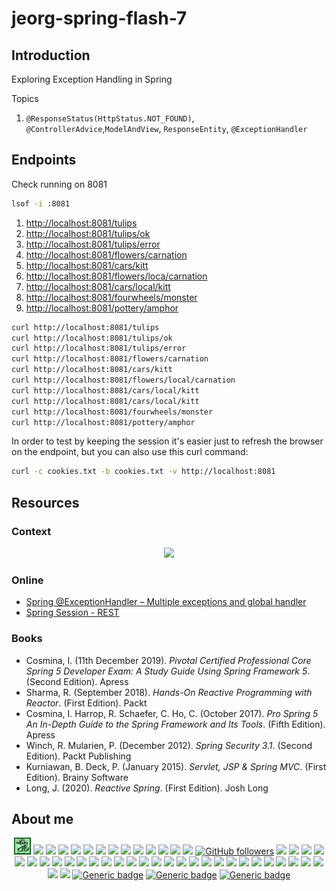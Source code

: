 # jeorg-spring-flash-7

## Introduction

Exploring Exception Handling in Spring

Topics

1.  `@ResponseStatus(HttpStatus.NOT_FOUND)`, `@ControllerAdvice`,`ModelAndView`, `ResponseEntity`, `@ExceptionHandler`

## Endpoints

Check running on 8081

```bash
lsof -i :8081
```

1.  [http://localhost:8081/tulips](http://localhost:8081/tulips)
2.  [http://localhost:8081/tulips/ok](http://localhost:8081/tulips/ok)
3.  [http://localhost:8081/tulips/error](http://localhost:8081/tulips/error)
4.  [http://localhost:8081/flowers/carnation](http://localhost:8081/flowers/carnation)
5.  [http://localhost:8081/cars/kitt](http://localhost:8081/cars/kit)
6.  [http://localhost:8081/flowers/loca/carnation](http://localhost:8081/flowers/local/carnation)
7.  [http://localhost:8081/cars/local/kitt](http://localhost:8081/cars/local/kit)
8.  [http://localhost:8081/fourwheels/monster](http://localhost:8081/fourwheels/monster)
9.  [http://localhost:8081/pottery/amphor](http://localhost:8081/pottery/amphor)

```bash
curl http://localhost:8081/tulips
curl http://localhost:8081/tulips/ok
curl http://localhost:8081/tulips/error
curl http://localhost:8081/flowers/carnation
curl http://localhost:8081/cars/kitt
curl http://localhost:8081/flowers/local/carnation
curl http://localhost:8081/cars/local/kitt
curl http://localhost:8081/cars/local/kitt
curl http://localhost:8081/fourwheels/monster
curl http://localhost:8081/pottery/amphor
```

In order to test by keeping the session it's easier just to refresh the browser on the endpoint, but you can also use this curl command:

```bash
curl -c cookies.txt -b cookies.txt -v http://localhost:8081
```

## Resources

### Context

<div align="center">
      <a title="Knight Rider - Original Show Intro | NBC Classics" href="https://www.youtube.com/watch?v=oNyXYPhnUIs">
     <img 
          src="https://img.youtube.com/vi/oNyXYPhnUIs/0.jpg" 
          style="width:10%;">
      </a>
</div>

### Online

-   [Spring @ExceptionHandler – Multiple exceptions and global handler](https://howtodoinjava.com/spring-core/spring-exceptionhandler-annotation/)
-   [Spring Session - REST](https://docs.spring.io/spring-session/docs/current/reference/html5/guides/java-rest.html)

### Books

-   Cosmina, I. (11th December 2019). <i>Pivotal Certified Professional Core Spring 5 Developer Exam: A Study Guide Using Spring Framework 5</i>. (Second Edition). Apress
-   Sharma, R. (September 2018). <i>Hands-On Reactive Programming with Reactor</i>. (First Edition). Packt
-   Cosmina, I. Harrop, R. Schaefer, C. Ho, C. (October 2017). <i>Pro Spring 5 An In-Depth Guide to the Spring Framework and Its Tools</i>. (Fifth Edition). Apress
-   Winch, R. Mularien, P. (December 2012). <i>Spring Security 3.1</i>. (Second Edition). Packt Publishing
-   Kurniawan, B. Deck, P. (January 2015). <i>Servlet, JSP & Spring MVC</i>. (First Edition). Brainy Software
-   Long, J. (2020). <i>Reactive Spring</i>. (First Edition). Josh Long

## About me

<div align="center">

[![alt text](https://raw.githubusercontent.com/jesperancinha/project-signer/master/project-signer-templates/icons-100/JEOrgLogo-27.png "João Esperancinha Homepage")](http://joaofilipesabinoesperancinha.nl)
[![](https://img.shields.io/badge/youtube-%230077B5.svg?style=for-the-badge&logo=youtube&color=FF0000)](https://www.youtube.com/channel/UCzS_JK7QsZ7ZH-zTc5kBX_g)
[![](https://img.shields.io/badge/Medium-12100E?style=for-the-badge&logo=medium&logoColor=white)](https://medium.com/@jofisaes)
[![](https://img.shields.io/badge/Buy%20Me%20A%20Coffee-%230077B5.svg?style=for-the-badge&logo=buymeacoffee&color=yellow)](https://www.buymeacoffee.com/jesperancinha)
[![](https://img.shields.io/badge/Twitter-%230077B5.svg?style=for-the-badge&logo=twitter&color=white)](https://twitter.com/joaofse)
[![](https://img.shields.io/badge/Mastodon-%230077B5.svg?style=for-the-badge&logo=mastodon&color=afd7f7)](https://masto.ai/@jesperancinha)
[![](https://img.shields.io/badge/Facebook-%230077B5.svg?style=for-the-badge&logo=facebook&color=3b5998)](https://www.facebook.com/joaofisaes/)
[![](https://img.shields.io/badge/Sessionize-%230077B5.svg?style=for-the-badge&logo=sessionize&color=cffff6)](https://sessionize.com/joao-esperancinha)
[![](https://img.shields.io/badge/Instagram-%230077B5.svg?style=for-the-badge&logo=instagram&color=purple)](https://www.instagram.com/joaofisaes)
[![](https://img.shields.io/badge/Tumblr-%230077B5.svg?style=for-the-badge&logo=tumblr&color=192841)](https://jofisaes.tumblr.com)
[![](https://img.shields.io/badge/Spotify-1ED760?style=for-the-badge&logo=spotify&logoColor=white)](https://open.spotify.com/user/jlnozkcomrxgsaip7yvffpqqm)
[![](https://img.shields.io/badge/linkedin-%230077B5.svg?style=for-the-badge&logo=linkedin)](https://www.linkedin.com/in/joaoesperancinha/)
[![](https://img.shields.io/badge/Xing-%230077B5.svg?style=for-the-badge&logo=xing&color=064e40)](https://www.xing.com/profile/Joao_Esperancinha/cv)
[![](https://img.shields.io/badge/YCombinator-%230077B5.svg?style=for-the-badge&logo=ycombinator&color=d0d9cd)](https://news.ycombinator.com/user?id=jesperancinha)
[![GitHub followers](https://img.shields.io/github/followers/jesperancinha.svg?label=Jesperancinha&style=for-the-badge&logo=github&color=grey "GitHub")](https://github.com/jesperancinha)
[![](https://img.shields.io/badge/bitbucket-%230077B5.svg?style=for-the-badge&logo=bitbucket&color=blue)](https://bitbucket.org/jesperancinha)
[![](https://img.shields.io/badge/gitlab-%230077B5.svg?style=for-the-badge&logo=gitlab&color=orange)](https://gitlab.com/jesperancinha)
[![](https://img.shields.io/badge/Sonatype%20Search%20Repos-%230077B5.svg?style=for-the-badge&color=red)](https://central.sonatype.com/search?smo=true&q=org.jesperancinha)
[![](https://img.shields.io/badge/Stack%20Overflow-%230077B5.svg?style=for-the-badge&logo=stackoverflow&color=5A5A5A)](https://stackoverflow.com/users/3702839/joao-esperancinha)
[![](https://img.shields.io/badge/Credly-%230077B5.svg?style=for-the-badge&logo=credly&color=064e40)](https://www.credly.com/users/joao-esperancinha)
[![](https://img.shields.io/badge/Coursera-%230077B5.svg?style=for-the-badge&logo=coursera&color=000080)](https://www.coursera.org/user/da3ff90299fa9297e283ee8e65364ffb)
[![](https://img.shields.io/badge/Docker-%230077B5.svg?style=for-the-badge&logo=docker&color=cyan)](https://hub.docker.com/u/jesperancinha)
[![](https://img.shields.io/badge/Reddit-%230077B5.svg?style=for-the-badge&logo=reddit&color=black)](https://www.reddit.com/user/jesperancinha/)
[![](https://img.shields.io/badge/Hackernoon-%230077B5.svg?style=for-the-badge&logo=hackernoon&color=0a5d00)](https://hackernoon.com/@jesperancinha)
[![](https://img.shields.io/badge/Dev.TO-%230077B5.svg?style=for-the-badge&color=black&logo=dev.to)](https://dev.to/jofisaes)
[![](https://img.shields.io/badge/Code%20Project-%230077B5.svg?style=for-the-badge&logo=codeproject&color=063b00)](https://www.codeproject.com/Members/jesperancinha)
[![](https://img.shields.io/badge/Free%20Code%20Camp-%230077B5.svg?style=for-the-badge&logo=freecodecamp&color=0a5d00)](https://www.freecodecamp.org/jofisaes)
[![](https://img.shields.io/badge/Hackerrank-%230077B5.svg?style=for-the-badge&logo=hackerrank&color=1e2f97)](https://www.hackerrank.com/jofisaes)
[![](https://img.shields.io/badge/LeetCode-%230077B5.svg?style=for-the-badge&logo=leetcode&color=002647)](https://leetcode.com/jofisaes)
[![](https://img.shields.io/badge/Codewars-%230077B5.svg?style=for-the-badge&logo=codewars&color=722F37)](https://www.codewars.com/users/jesperancinha)
[![](https://img.shields.io/badge/CodePen-%230077B5.svg?style=for-the-badge&logo=codepen&color=black)](https://codepen.io/jesperancinha)
[![](https://img.shields.io/badge/HackerEarth-%230077B5.svg?style=for-the-badge&logo=hackerearth&color=00035b)](https://www.hackerearth.com/@jofisaes)
[![](https://img.shields.io/badge/Khan%20Academy-%230077B5.svg?style=for-the-badge&logo=khanacademy&color=00035b)](https://www.khanacademy.org/profile/jofisaes)
[![](https://img.shields.io/badge/Pinterest-%230077B5.svg?style=for-the-badge&logo=pinterest&color=FF0000)](https://nl.pinterest.com/jesperancinha)
[![](https://img.shields.io/badge/Quora-%230077B5.svg?style=for-the-badge&logo=quora&color=FF0000)](https://nl.quora.com/profile/Jo%C3%A3o-Esperancinha)
[![](https://img.shields.io/badge/Google%20Play-%230077B5.svg?style=for-the-badge&logo=googleplay&color=purple)](https://play.google.com/store/apps/developer?id=Joao+Filipe+Sabino+Esperancinha)
[![](https://img.shields.io/badge/Coderbyte-%230077B5.svg?style=for-the-badge&color=blue&logo=coderbyte)](https://coderbyte.com/profile/jesperancinha)
[![](https://img.shields.io/badge/InfoQ-%230077B5.svg?style=for-the-badge&color=blue&logo=coderbyte)](https://www.infoq.com/profile/Joao-Esperancinha.2/)
[![](https://img.shields.io/badge/OCP%20Java%2011-%230077B5.svg?style=for-the-badge&logo=oracle&color=064e40)](https://www.credly.com/badges/87609d8e-27c5-45c9-9e42-60a5e9283280)
[![](https://img.shields.io/badge/OCP%20JEE%207-%230077B5.svg?style=for-the-badge&logo=oracle&color=064e40)](https://www.credly.com/badges/27a14e06-f591-4105-91ca-8c3215ef39a2)
[![](https://img.shields.io/badge/VMWare%20Spring%20Professional%202021-%230077B5.svg?style=for-the-badge&logo=spring&color=064e40)](https://www.credly.com/badges/762fa7a4-9cf4-417d-bd29-7e072d74cdb7)
[![](https://img.shields.io/badge/IBM%20Cybersecurity%20Analyst%20Professional-%230077B5.svg?style=for-the-badge&logo=ibm&color=064e40)](https://www.credly.com/badges/ad1f4abe-3dfa-4a8c-b3c7-bae4669ad8ce)
[![](https://img.shields.io/badge/Deep%20Learning-%230077B5.svg?style=for-the-badge&logo=ibm&color=064e40)](https://www.credly.com/badges/8d27e38c-869d-4815-8df3-13762c642d64)
[![](https://img.shields.io/badge/Certified%20Neo4j%20Professional-%230077B5.svg?style=for-the-badge&logo=neo4j&color=064e40)](https://graphacademy.neo4j.com/certificates/c279afd7c3988bd727f8b3acb44b87f7504f940aac952495ff827dbfcac024fb.pdf)
[![](https://img.shields.io/badge/Certified%20Advanced%20JavaScript%20Developer-%230077B5.svg?style=for-the-badge&logo=javascript&color=064e40)](https://cancanit.com/certified/1462/)
[![](https://img.shields.io/badge/Kong%20Champions-%230077B5.svg?style=for-the-badge&logo=kong&color=064e40)](https://konghq.com/kong-champions)
[![Generic badge](https://img.shields.io/static/v1.svg?label=GitHub&message=JEsperancinhaOrg&color=064e40&style=for-the-badge "jesperancinha.org dependencies")](https://github.com/JEsperancinhaOrg)
[![Generic badge](https://img.shields.io/static/v1.svg?label=All%20Badges&message=Badges&color=064e40&style=for-the-badge "All badges")](https://joaofilipesabinoesperancinha.nl/badges)
[![Generic badge](https://img.shields.io/static/v1.svg?label=Status&message=Project%20Status&color=orange&style=for-the-badge "Project statuses")](https://github.com/jesperancinha/project-signer/blob/master/project-signer-quality/Build.md)

</div>
